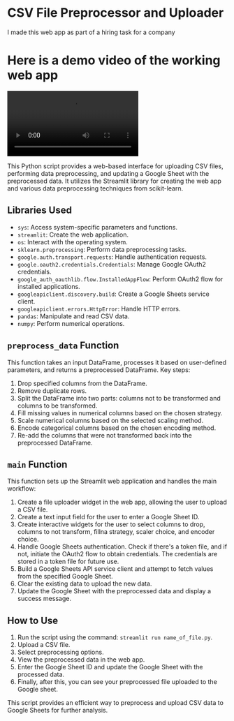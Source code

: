# CSV File Preprocessor and Uploader
I made this web app as part of a hiring task for a company 
# Here is a demo video of the working web app
<video src=" https://drive.google.com/file/d/1Q2ghdXd6lCMHKFXaLhjZT4ofsEv0JFid/view?usp=sharing" controls="controls" style="max-width: 730px;">
</video>

This Python script provides a web-based interface for uploading CSV files, performing data preprocessing, and updating a Google Sheet with the preprocessed data. It utilizes the Streamlit library for creating the web app and various data preprocessing techniques from scikit-learn.

## Libraries Used

- `sys`: Access system-specific parameters and functions.
- `streamlit`: Create the web application.
- `os`: Interact with the operating system.
- `sklearn.preprocessing`: Perform data preprocessing tasks.
- `google.auth.transport.requests`: Handle authentication requests.
- `google.oauth2.credentials.Credentials`: Manage Google OAuth2 credentials.
- `google_auth_oauthlib.flow.InstalledAppFlow`: Perform OAuth2 flow for installed applications.
- `googleapiclient.discovery.build`: Create a Google Sheets service client.
- `googleapiclient.errors.HttpError`: Handle HTTP errors.
- `pandas`: Manipulate and read CSV data.
- `numpy`: Perform numerical operations.

## `preprocess_data` Function

This function takes an input DataFrame, processes it based on user-defined parameters, and returns a preprocessed DataFrame. Key steps:

1. Drop specified columns from the DataFrame.
2. Remove duplicate rows.
3. Split the DataFrame into two parts: columns not to be transformed and columns to be transformed.
4. Fill missing values in numerical columns based on the chosen strategy.
5. Scale numerical columns based on the selected scaling method.
6. Encode categorical columns based on the chosen encoding method.
7. Re-add the columns that were not transformed back into the preprocessed DataFrame.

## `main` Function

This function sets up the Streamlit web application and handles the main workflow:

1. Create a file uploader widget in the web app, allowing the user to upload a CSV file.
2. Create a text input field for the user to enter a Google Sheet ID.
3. Create interactive widgets for the user to select columns to drop, columns to not transform, fillna strategy, scaler choice, and encoder choice.
4. Handle Google Sheets authentication. Check if there's a token file, and if not, initiate the OAuth2 flow to obtain credentials. The credentials are stored in a token file for future use.
5. Build a Google Sheets API service client and attempt to fetch values from the specified Google Sheet.
6. Clear the existing data to upload the new data.
7. Update the Google Sheet with the preprocessed data and display a success message.

## How to Use

1. Run the script using the command: `streamlit run name_of_file.py`.
2. Upload a CSV file.
3. Select preprocessing options.
4. View the preprocessed data in the web app.
5. Enter the Google Sheet ID and update the Google Sheet with the processed data.
6. Finally, after this, you can see your preprocessed file uploaded to the Google sheet.

This script provides an efficient way to preprocess and upload CSV data to Google Sheets for further analysis.
